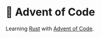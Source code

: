 # 🎄 Advent of Code

Learning [Rust](https://www.rust-lang.org/) with [Advent of Code](https://adventofcode.com/).